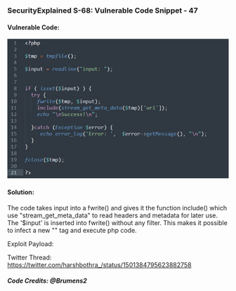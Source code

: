 ### SecurityExplained S-68: Vulnerable Code Snippet - 47

#### Vulnerable Code: 

![Vulnerable Code](../media/code-47.jpg)


#### Solution: 

The code takes input into a fwrite() and gives it the function include() which use "stream_get_meta_data" to read headers and metadata for later use. The '$input' is inserted into fwrite() without any filter. 
This makes it possible to infect a new "<?php ... ?>" tag and execute php code.

Exploit Payload: <?php echo shell_exec('whoami')?>


Twitter Thread: https://twitter.com/harshbothra_/status/1501384795623882758

##### Code Credits: @Brumens2
 